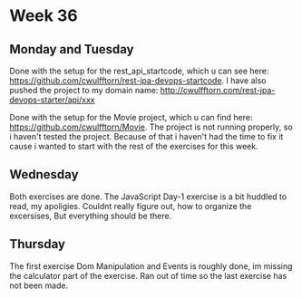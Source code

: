# Week 36

## Monday and Tuesday

Done with the setup for the rest_api_startcode, which u can see here: https://github.com/cwulfftorn/rest-jpa-devops-startcode. I have also pushed the project to my domain name: http://cwulfftorn.com/rest-jpa-devops-starter/api/xxx

Done with the setup for the Movie project, which u can find here: https://github.com/cwulfftorn/Movie. 
The project is not running properly, so i haven't tested the project. Because of that i haven't had the time to fix it cause i wanted to start with the rest of the exercises for this week.

## Wednesday

Both exercises are done. The JavaScript Day-1 exercise is a bit huddled to read, my apoligies. Couldnt really figure out, how to organize the excersises, But everything should be there.

## Thursday

The first exercise Dom Manipulation and Events is roughly done, im missing the calculator part of the exercise.
Ran out of time so the last exercise has not been made.
    
